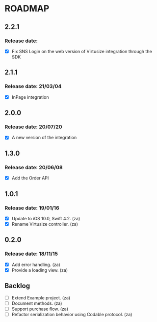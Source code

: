 # ROADMAP

## 2.2.1

### Release date: 

- [x] Fix SNS Login on the web version of Virtusize integration through the SDK

## 2.1.1

### Release date: 21/03/04

- [x] InPage integration


## 2.0.0

### Release date: 20/07/20

- [x] A new version of the integration

## 1.3.0

### Release date: 20/06/08

- [x] Add the Order API

## 1.0.1

### Release date: 19/01/16

- [x] Update to iOS 10.0, Swift 4.2. (za)
- [x] Rename Virtusize controller. (za)

## 0.2.0

### Release date: 18/11/15

- [x] Add error handling. (za)
- [x] Provide a loading view. (za)

## Backlog

- [ ] Extend Example project. (za)
- [ ] Document methods. (za)
- [ ] Support purchase flow. (za)
- [ ] Refactor serialization behavior using Codable protocol. (za)
